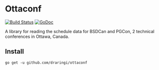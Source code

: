 # Ottaconf
[![Build Status](https://travis-ci.org/draringi/ottaconf.svg?branch=master)](https://travis-ci.org/draringi/ottaconf)
[![GoDoc](https://godoc.org/github.com/draringi/ottaconf?status.svg)](https://godoc.org/github.com/draringi/ottaconf)

A library for reading the schedule data for BSDCan and PGCon, 2 technical conferences in Ottawa, Canada.
## Install
`go get -u github.com/draringi/ottaconf`
